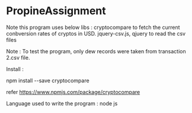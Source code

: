 # PropineAssignment

Note this program uses below libs :
cryptocompare to fetch the current conbversion rates of cryptos in USD.
jquery-csv.js, qjuery to read the csv files

Note : To test the program, only dew records were taken from transaction 2.csv file.

Install  :

npm install --save cryptocompare

refer https://www.npmjs.com/package/cryptocompare


Language used to write the program : node js

